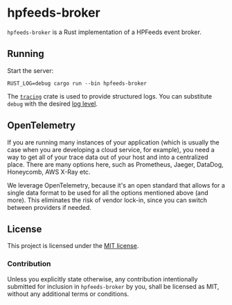 # hpfeeds-broker

`hpfeeds-broker` is a Rust implementation of a HPFeeds event broker.

## Running

Start the server:

```
RUST_LOG=debug cargo run --bin hpfeeds-broker
```

The [`tracing`](https://github.com/tokio-rs/tracing) crate is used to provide structured logs.
You can substitute `debug` with the desired [log level][level].

[level]: https://docs.rs/tracing-subscriber/latest/tracing_subscriber/filter/struct.EnvFilter.html#directives

## OpenTelemetry

If you are running many instances of your application (which is usually the case
when you are developing a cloud service, for example), you need a way to get all
of your trace data out of your host and into a centralized place. There are many
options here, such as Prometheus, Jaeger, DataDog, Honeycomb, AWS X-Ray etc.

We leverage OpenTelemetry, because it's an open standard that allows for a
single data format to be used for all the options mentioned above (and more).
This eliminates the risk of vendor lock-in, since you can switch between
providers if needed.

## License

This project is licensed under the [MIT license](LICENSE).

### Contribution

Unless you explicitly state otherwise, any contribution intentionally submitted
for inclusion in `hpfeeds-broker` by you, shall be licensed as MIT, without any
additional terms or conditions.
